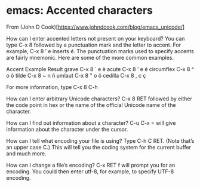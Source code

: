 # emacs: Accented characters

From (John D Cook)[https://www.johndcook.com/blog/emacs_unicode/]

How can I enter accented letters not present on your keyboard?
You can type C-x 8 followed by a punctuation mark and the letter to accent. For example, C-x 8 ’ e inserts é. The punctuation marks used to specify accents are fairly mnemonic. Here are some of the more common examples.

Accent	   Example	   Result
grave	     C-x 8 ` e	   è
acute	     C-x 8 ’ e	   é
circumflex C-x 8 ^ o	   ô
tilde	     C-x 8 ~ n	   ñ
umlaut	   C-x 8 " o	   ö
cedilla	   C-x 8 , c	   ç

For more information, type C-x 8 C-h

How can I enter arbitrary Unicode characters?
C-x 8 RET followed by either the code point in hex or the name of the official Unicode name of the character.

How can I find out information about a character?
C-u C-x = will give information about the character under the cursor.

How can I tell what encoding your file is using?
Type C-h C RET. (Note that’s an upper case C.) This will tell you the coding system for the current buffer and much more.

How can I change a file’s encoding?
C-x RET f will prompt you for an encoding. You could then enter utf-8, for example, to specify UTF-8 encoding.
